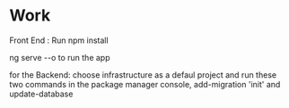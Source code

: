 # Work

Front End :
Run npm install

ng serve --o to run the app


for the Backend:
choose infrastructure as a defaul project and run these two commands in the package manager console, add-migration 'init' and update-database
